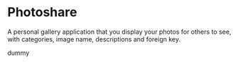 # Photoshare
A personal gallery application that you display your photos for others to see, with categories, image name, descriptions and foreign key.



dummy



